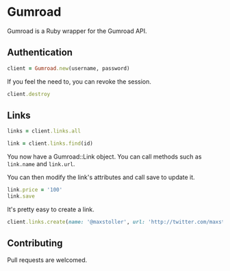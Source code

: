 Gumroad
======

Gumroad is a Ruby wrapper for the Gumroad API.

Authentication
--------
``` ruby
client = Gumroad.new(username, password)
```

If you feel the need to, you can revoke the session.

``` ruby
client.destroy
```

Links
--------
``` ruby
links = client.links.all
```

``` ruby
link = client.links.find(id)
```

You now have a Gumroad::Link object. You can call methods such as `link.name` and `link.url`.

You can then modify the link's attributes and call save to update it.

``` ruby
link.price = '100'
link.save
```

It's pretty easy to create a link.

``` ruby
client.links.create(name: '@maxstoller', url: 'http://twitter.com/maxstoller', description: 'A link to @maxstoller.', price: '100')
```

Contributing
--------
Pull requests are welcomed.